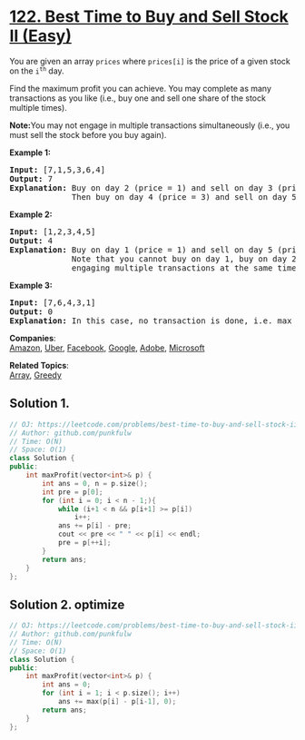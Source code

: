 # [122. Best Time to Buy and Sell Stock II (Easy)](https://leetcode.com/problems/best-time-to-buy-and-sell-stock-ii/)

<p>You are given an array <code>prices</code> where <code>prices[i]</code> is the price of a given stock on the <code>i<sup>th</sup></code> day.</p>

<p>Find the maximum profit you can achieve. You may complete as many transactions as you like (i.e., buy one and sell one share of the stock multiple times).</p>

<p><strong>Note:</strong>You may not engage in multiple transactions simultaneously (i.e., you must sell the stock before you buy again).</p>

<p><strong>Example 1:</strong></p>

<pre><strong>Input:</strong> [7,1,5,3,6,4]
<strong>Output:</strong> 7
<strong>Explanation:</strong> Buy on day 2 (price = 1) and sell on day 3 (price = 5), profit = 5-1 = 4.
&nbsp;            Then buy on day 4 (price = 3) and sell on day 5 (price = 6), profit = 6-3 = 3.
</pre>

<p><strong>Example 2:</strong></p>

<pre><strong>Input:</strong> [1,2,3,4,5]
<strong>Output:</strong> 4
<strong>Explanation:</strong> Buy on day 1 (price = 1) and sell on day 5 (price = 5), profit = 5-1 = 4.
&nbsp;            Note that you cannot buy on day 1, buy on day 2 and sell them later, as you are
&nbsp;            engaging multiple transactions at the same time. You must sell before buying again.
</pre>

<p><strong>Example 3:</strong></p>

<pre><strong>Input:</strong> [7,6,4,3,1]
<strong>Output:</strong> 0
<strong>Explanation:</strong> In this case, no transaction is done, i.e. max profit = 0.</pre>


**Companies**:  
[Amazon](https://leetcode.com/company/amazon), [Uber](https://leetcode.com/company/uber), [Facebook](https://leetcode.com/company/facebook), [Google](https://leetcode.com/company/google), [Adobe](https://leetcode.com/company/adobe), [Microsoft](https://leetcode.com/company/microsoft)

**Related Topics**:  
[Array](https://leetcode.com/tag/array/), [Greedy](https://leetcode.com/tag/greedy/)

## Solution 1.

```cpp
// OJ: https://leetcode.com/problems/best-time-to-buy-and-sell-stock-ii
// Author: github.com/punkfulw
// Time: O(N)
// Space: O(1)
class Solution {
public:
    int maxProfit(vector<int>& p) {
        int ans = 0, n = p.size();
        int pre = p[0];
        for (int i = 0; i < n - 1;){
            while (i+1 < n && p[i+1] >= p[i])
                i++;
            ans += p[i] - pre;
            cout << pre << " " << p[i] << endl;
            pre = p[++i];
        }
        return ans;
    }
};
```

## Solution 2. optimize

```cpp
// OJ: https://leetcode.com/problems/best-time-to-buy-and-sell-stock-ii
// Author: github.com/punkfulw
// Time: O(N)
// Space: O(1)
class Solution {
public:
    int maxProfit(vector<int>& p) {
        int ans = 0;
        for (int i = 1; i < p.size(); i++)
            ans += max(p[i] - p[i-1], 0);
        return ans;
    }
};
```
